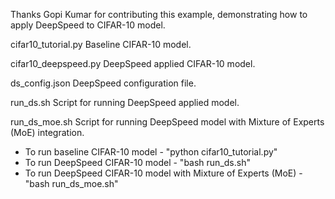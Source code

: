 Thanks Gopi Kumar for contributing this example, demonstrating how to apply DeepSpeed to CIFAR-10 model.

cifar10_tutorial.py
    Baseline CIFAR-10 model.

cifar10_deepspeed.py
    DeepSpeed applied CIFAR-10 model.

ds_config.json
    DeepSpeed configuration file.

run_ds.sh
    Script for running DeepSpeed applied model.

run_ds_moe.sh
    Script for running DeepSpeed model with Mixture of Experts (MoE) integration.

* To run baseline CIFAR-10 model - "python cifar10_tutorial.py"
* To run DeepSpeed CIFAR-10 model - "bash run_ds.sh"
* To run DeepSpeed CIFAR-10 model with Mixture of Experts (MoE) - "bash run_ds_moe.sh"
